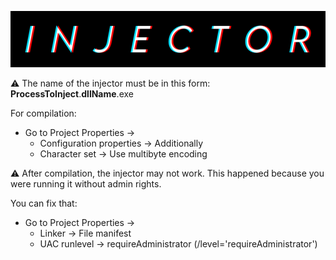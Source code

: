 ![Logo](https://github.com/SxRip/Injector/blob/main/assets/Injector.png)

⚠ The name of the injector must be in this form: **ProcessToInject**.**dllName**.exe

For compilation: 
* Go to Project Properties ->
  * Configuration properties -> Additionally
  * Character set -> Use multibyte encoding

⚠ After compilation, the injector may not work. This happened because you were running it without admin rights.

You can fix that:
* Go to Project Properties ->
  * Linker -> File manifest
  * UAC runlevel -> requireAdministrator (/level='requireAdministrator')

